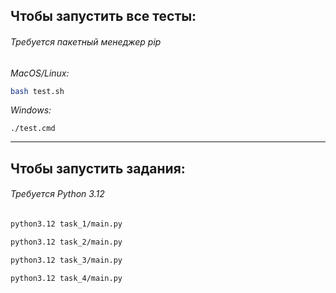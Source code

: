 ## Чтобы запустить все тесты:

###### *Требуется пакетный менеджер pip*


*MacOS/Linux:*
```bash
bash test.sh
```

*Windows:*
```commandline
./test.cmd
```

---

## Чтобы запустить задания:

###### *Требуется Python 3.12*

```bash
python3.12 task_1/main.py
```

```bash
python3.12 task_2/main.py
```

```bash
python3.12 task_3/main.py
```

```bash
python3.12 task_4/main.py
```
